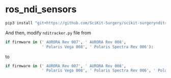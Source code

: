# ros_ndi_sensors
```python
pip3 install "git+https://github.com/SciKit-Surgery/scikit-surgerynditracker"
```
And then, modify `nditracker.py` file from
```python
if firmware in (' AURORA Rev 007', ' AURORA Rev 008',
                ' Polaris Vega 008', ' Polaris Spectra Rev 006'):
```
to
```python
if firmware in (' AURORA Rev 007', ' AURORA Rev 008',
                ' Polaris Vega 008', ' Polaris Spectra Rev 006', ' Polaris Spectra Rev 007'):
```